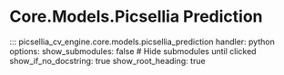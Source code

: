# Core.Models.Picsellia Prediction

::: picsellia_cv_engine.core.models.picsellia_prediction
    handler: python
    options:
        show_submodules: false  # Hide submodules until clicked
        show_if_no_docstring: true
        show_root_heading: true
